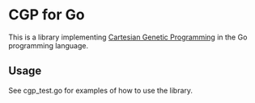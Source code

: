 
# CGP for Go

This is a library implementing [Cartesian Genetic Programming](http://www.cartesiangp.co.uk/)
in the Go programming language.

## Usage

See cgp\_test.go for examples of how to use the library.
